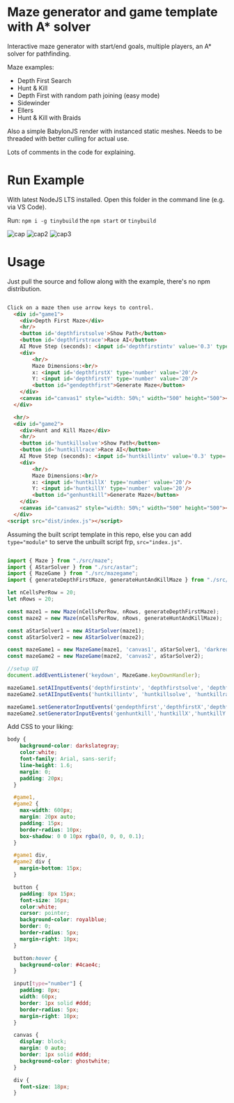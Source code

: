 # Maze generator and game template with A* solver

Interactive maze generator with start/end goals, multiple players, an A* solver for pathfinding.

Maze examples:
- Depth First Search
- Hunt & Kill
- Depth First with random path joining (easy mode)
- Sidewinder
- Ellers
- Hunt & Kill with Braids

Also a simple BabylonJS render with instanced static meshes. Needs to be threaded with better culling for actual use. 

Lots of comments in the code for explaining.

# Run Example

With latest NodeJS LTS installed. Open this folder in the command line (e.g. via VS Code).

Run: `npm i -g tinybuild` the `npm start` or `tinybuild`

![cap](./Capture.PNG)
![cap2](./Capture2.PNG)
![cap3](./Capture3.PNG)


# Usage

Just pull the source and follow along with the example, there's no npm distribution.

```html

Click on a maze then use arrow keys to control.
  <div id="game1">
    <div>Depth First Maze</div>
    <hr/>
    <button id='depthfirstsolve'>Show Path</button>
    <button id='depthfirstrace'>Race AI</button>
    AI Move Step (seconds): <input id='depthfirstintv' value='0.3' type='number'/>
    <div>
        <hr/>
        Maze Dimensions:<br/>
        x: <input id='depthfirstX' type='number' value='20'/>
        Y: <input id='depthfirstY' type='number' value='20'/>
        <button id="gendepthfirst">Generate Maze</button>
    </div>
    <canvas id="canvas1" style="width: 50%;" width="500" height="500"></canvas>
  </div>

  <hr/>
  <div id="game2">
    <div>Hunt and Kill Maze</div>
    <hr/>
    <button id='huntkillsolve'>Show Path</button>
    <button id='huntkillrace'>Race AI</button>
    AI Move Step (seconds): <input id='huntkillintv' value='0.3' type='number'/>
    <div>
        <hr/>
        Maze Dimensions:<br/>
        x: <input id='huntkillX' type='number' value='20'/>
        Y: <input id='huntkillY' type='number' value='20'/>
        <button id="genhuntkill">Generate Maze</button>
    </div>
    <canvas id="canvas2" style="width: 50%;" width="500" height="500"></canvas>
  </div>
<script src="dist/index.js"></script>
```
Assuming the built script template in this repo, else you can add `type="module"` to serve the unbuilt script frp, `src="index.js"`.

```js

import { Maze } from "./src/maze";
import { AStarSolver } from "./src/astar";
import { MazeGame } from "./src/mazegame";
import { generateDepthFirstMaze, generateHuntAndKillMaze } from "./src/generators";

let nCellsPerRow = 20;
let nRows = 20;

const maze1 = new Maze(nCellsPerRow, nRows, generateDepthFirstMaze);
const maze2 = new Maze(nCellsPerRow, nRows, generateHuntAndKillMaze);

const aStarSolver1 = new AStarSolver(maze1);
const aStarSolver2 = new AStarSolver(maze2);

const mazeGame1 = new MazeGame(maze1, 'canvas1', aStarSolver1, 'darkred');
const mazeGame2 = new MazeGame(maze2, 'canvas2', aStarSolver2);

//setup UI
document.addEventListener('keydown', MazeGame.keyDownHandler);

mazeGame1.setAIInputEvents('depthfirstintv', 'depthfirstsolve', 'depthfirstrace');
mazeGame2.setAIInputEvents('huntkillintv', 'huntkillsolve', 'huntkillrace');

mazeGame1.setGeneratorInputEvents('gendepthfirst','depthfirstX','depthfirstY');
mazeGame2.setGeneratorInputEvents('genhuntkill','huntkillX','huntkillY');

```

Add CSS to your liking:

```css
body {
    background-color: darkslategray;
    color:white;
    font-family: Arial, sans-serif;
    line-height: 1.6;
    margin: 0;
    padding: 20px;
  }

  #game1,
  #game2 {
    max-width: 600px;
    margin: 20px auto;
    padding: 15px;
    border-radius: 10px;
    box-shadow: 0 0 10px rgba(0, 0, 0, 0.1);
  }

  #game1 div,
  #game2 div {
    margin-bottom: 15px;
  }

  button {
    padding: 8px 15px;
    font-size: 16px;
    color:white;
    cursor: pointer;
    background-color: royalblue;
    border: 0;
    border-radius: 5px;
    margin-right: 10px;
  }

  button:hover {
    background-color: #4cae4c;
  }

  input[type="number"] {
    padding: 8px;
    width: 60px;
    border: 1px solid #ddd;
    border-radius: 5px;
    margin-right: 10px;
  }

  canvas {
    display: block;
    margin: 0 auto;
    border: 1px solid #ddd;
    background-color: ghostwhite;
  }

  div {
    font-size: 18px;
  }

```
